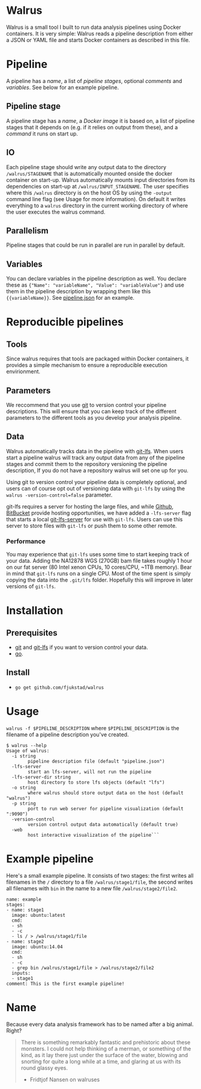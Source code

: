 # Walrus
Walrus is a small tool I built to run data analysis pipelines using Docker
containers. It is very simple: Walrus reads a pipeline description from either a
JSON or YAML file and starts Docker containers as described in this file. 

# Pipeline 
A pipeline has a *name*, a list of *pipeline stages*, optional
*comments* and *variables*. See below for an example pipeline. 

## Pipeline stage
A pipeline stage has a *name*, a *Docker image* it is based on, a list of
pipeline stages that it depends on (e.g. if it relies on output from these), and
a *command* it runs on start up. 

## IO
Each pipeline stage should write any output data to the directory
`/walrus/STAGENAME` that is automatically mounted onside the docker container
on start-up. Walrus automatically mounts input directories from its dependencies
on start-up at `/walrus/INPUT_STAGENAME`. The user specifies where this
`/walrus` directory is on the host OS by using the `-output` command line flag
(see Usage for more information).
On default it writes everything to a `walrus` directory in the current working
directory of where the user executes the walrus command. 

## Parallelism
Pipeline stages that could be run in parallel are run in parallel by default. 

## Variables
You can declare variables in the pipeline description as well. You declare these
as `{"Name": "variableName", "Value": "variableValue"}` and use them in the
pipeline description by wrapping them like this `{{variableName}}`. See
[pipeline.json](https://github.com/fjukstad/walrus/blob/master/example/fruit_stand_variables/pipeline.json)
for an example. 

# Reproducible pipelines 
## Tools
Since walrus requires that tools are packaged within Docker containers, it
provides a simple mechanism to ensure a reproducible execution envirionment. 

## Parameters
We reccommend that you use [git](https://git-scm.com/) to version control your
pipeline descriptions. This will ensure that you can keep track of the different 
parameters to the different tools as you develop your analysis pipeline.

## Data
Walrus automatically tracks data in the pipeline with
[git-lfs](https://git-lfs.github.com/). When users start a pipeline walrus will
track any output data from any of the pipeline stages and commit them to the
repository versioning the pipeline description, If you do not have a repository
walrus will set one up for you.

Using git to version control your pipeline data is completely
optional, and  users can of course opt out of versioning data with `git-lfs` by
using the `walrus -version-control=false` parameter. 

git-lfs requires a server for hosting the large files, and while
[Github](https://help.github.com/articles/about-git-large-file-storage/),
[BitBucket](https://confluence.atlassian.com/bitbucket/git-large-file-storage-in-bitbucket-829078514.html)
provide hosting opportunities, we have added a `-lfs-server` flag that starts a
local [git-lfs-server](https://github.com/fjukstad/lfs-server) for use with
`git-lfs`. Users can use this server to store files with `git-lfs` or push them
to some other remote. 

### Performance
You may experience that `git-lfs` uses some time to start keeping
track of your data. Adding the NA12878 WGS (270GB) bam file takes roughly 1 hour
on our fat server (80 Intel xenon CPUs, 10 cores/CPU, ~1TB memory). Bear in mind
that `git-lfs` runs on a single CPU. Most of the time spent is simply copying
the data into the `.git/lfs` folder. Hopefully this will improve in later
versions of `git-lfs`. 

# Installation
## Prerequisites 
- [git](https://git-scm.com/downloads) and [git-lfs](https://git-lfs.github.com/) 
  if you want to version control your data.  
- [go](http://golang.org). 

## Install 
- `go get github.com/fjukstad/walrus`

# Usage 

`walrus -f $PIPELINE_DESCRIPTION` where `$PIPELINE_DESCRIPTION` is the filename
of a pipeline description you've created.  

```
$ walrus --help 
Usage of walrus:
  -i string
    	pipeline description file (default "pipeline.json")
  -lfs-server
    	start an lfs-server, will not run the pipeline
  -lfs-server-dir string
    	host directory to store lfs objects (default "lfs")
  -o string
    	where walrus should store output data on the host (default "walrus")
  -p string
    	port to run web server for pipeline visualization (default ":9090")
  -version-control
    	version control output data automatically (default true)
  -web
    	host interactive visualization of the pipeline```
```

# Example pipeline
Here's a small example pipeline. It consists of two stages: the first writes all
filenames in the `/` directory to a file `/walrus/stage1/file`, the second writes
all filenames with `bin` in the name to a new file `/walrus/stage2/file2`. 

```
name: example
stages:
- name: stage1
  image: ubuntu:latest
  cmd:
  - sh
  - -c
  - ls / > /walrus/stage1/file
- name: stage2
  image: ubuntu:14.04
  cmd:
  - sh
  - -c
  - grep bin /walrus/stage1/file > /walrus/stage2/file2
  inputs:
  - stage1
comment: This is the first example pipeline!
```

# Name
Because every data analysis framework has to be named after a big animal.
Right? 

> There is something remarkably fantastic and prehistoric about these monsters. I could not help thinking of a merman, or something of the kind, as it lay there just under the surface of the water, blowing and snorting for quite a long while at a time, and glaring at us with its round glassy eyes. 
> - Fridtjof Nansen on walruses 
